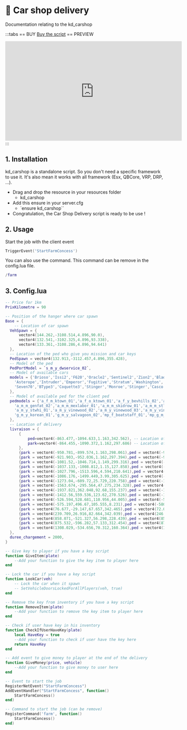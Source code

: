 # :truck: Car shop delivery
Documentation relating to the kd_carshop

:::tabs
== BUY
[Buy the script](https://store.jumpon-studios.com/package/5214712)
== PREVIEW
<iframe width="560" height="315" src="https://www.youtube.com/embed/s9H4rvXFCgI?si=-fbB2TWaTklhIugh" title="YouTube video player" frameborder="0" allow="accelerometer; autoplay; clipboard-write; encrypted-media; gyroscope; picture-in-picture; web-share" allowfullscreen></iframe>
:::

## 1. Installation
kd_carshop is a standalone script. So you don't need a specific framework to use it. It's also mean it works with all framework (Esx, QBCore, VRP, DRP, …).

- Drag and drop the resource in your resources folder
  - kd_carshop
- Add this ensure in your server.cfg
  - `ensure kd_carshop``
- Congratulation, the Car Shop Delivery script is ready to be use !
## 2. Usage
Start the job with the client event
```lua
TriggerEvent('StartFarmConcess')
```
You can also use the command. This command can be remove in the config.lua file.
```lua
/farm
```
## 3. Config.lua
```lua
-- Price for 1km
PrixKilometre = 90

-- Position of the hanger where car spawn
Base = {
    -- Location of car spawn
  VehSpawn = {
      vector4(144.262,-3108.514,4.896,90.0),
      vector4(132.541,-3102.325,4.896,93.338),
      vector4(133.361,-3108.286,4.896,94.641)
  },
  -- Location of the ped who give you mission and car keys
  PedSpawn = vector4(132.913,-3112.457,4.896,355.428),
  -- Model of the ped
  PedPortModel = `s_m_y_dwservice_02`,
  -- Model of available cars
  models = {'Brioso','Issi2','F620','Oracle2','Sentinel2','Zion2','Blade','Dominator','Hotknife','Faction2','SabreGT2','Picador','Tampa','Virgo2','Bifta','Mesa2','Baller','Cavalcade2','Gresley','Dubsta2','Rocoto','Serrano',
    'Asterope','Intruder','Emperor','Fugitive','Stratum','Washington','Banshee','Comet2','Coquette','Fusilade','Infernus2','Massacro','Khamelion','RapidGT2','Tropos',
    'Seven70','BType3','Coquette3','Stinger','Monroe','Stinger','Casco','Monroe','Surano','Lynx','Omnis','Alpha','Premier'
  },
  -- Model of available ped for the client ped
  pedmodels = {'a_f_m_ktown_01','a_f_o_ktown_01','a_f_y_bevhills_02','a_f_y_eastsa_03','a_f_y_hipster_01','a_f_y_vinewood_01','a_f_y_vinewood_03',
    'a_m_m_genfat_02','a_m_m_mexlabor_01','a_m_m_skidrow_01','a_m_m_stlat_02','a_m_y_bevhills_01','a_m_y_epsilon_01','a_m_y_genstreet_01','a_m_y_ktown_01','a_m_y_mexthug_01','a_m_y_polynesian_01',
    'a_m_y_stwhi_01','a_m_y_vinewood_02','a_m_y_vinewood_03','a_m_y_vinewood_04','a_m_y_yoga_01','cs_debra','cs_fabien','cs_patricia','cs_paper','cs_prolsec_02','cs_taocheng','csb_anita','csb_chin_goon','csb_dix','csb_fos_rep','csb_hao','csb_sol','csb_reporter','csb_tonya','csb_vagspeak','g_f_importexport_01','g_m_m_armlieut_01','g_m_m_mexboss_02','g_m_y_korlieut_01',
    'g_m_y_korean_01','g_m_y_salvagoon_02','mp_f_boatstaff_01','mp_g_m_pros_01','mp_m_execpa_01'
  },
  -- Location of delivery
  livraison = {
      {
          ped=vector4(-863.477,-1094.633,1.163,342.562), -- Location of the ped
          park=vector4(-864.455,-1090.372,1.162,297.686) -- Location of the parking
      },
      {park = vector4(-950.781,-899.574,1.163,298.061),ped = vector4(-949.808,-905.098,1.159,302.413)},
      {park = vector4(-921.903,-952.036,1.162,297.394),ped = vector4(-926.291,-948.876,1.242,297.55)},
      {park = vector4(-1081.52,-1046.714,1.149,299.316),ped = vector4(-1075.785,-1045.896,1.15,62.177)},
      {park = vector4(-1037.133,-1008.812,1.15,127.858),ped = vector4(-1043.463,-1010.013,1.15,223.298)},
      {park = vector4(-1027.796,-1513.596,4.594,210.641),ped = vector4(-1015.454,-1514.472,5.514,131.5)},
      {park = vector4(-1086.176,-1499.449,3.99,305.625),ped = vector4(-1086.975,-1502.207,3.978,36.145)},
      {park = vector4(-1273.04,-609.72,25.729,220.758),ped = vector4(-1278.755,-607.718,25.086,238.066)},
      {park = vector4(-1563.674,-295.564,47.275,234.328),ped = vector4(-1564.517,-300.301,47.232,312.273)},
      {park = vector4(-1937.821,362.048,92.68,155.237),ped = vector4(-1931.33,362.546,92.969,96.803)},
      {park = vector4(-1412.56,559.536,123.62,270.526),ped = vector4(-1404.506,561.498,124.406,128.756)},
      {park = vector4(-526.594,528.681,110.956,44.005),ped = vector4(-527.036,517.613,111.94,42.098)},
      {park = vector4(-575.197,496.67,105.555,8.231),ped = vector4(-580.537,492.853,107.831,13.342)},
      {park = vector4(76.677,-29.147,67.657,342.465),ped = vector4(72.031,-31.518,67.811,338.397)},
      {park = vector4(239.709,26.916,82.664,342.039),ped = vector4(246.572,29.289,83.127,70.309)},
      {park = vector4(858.071,-521.327,56.298,228.439),ped = vector4(853.767,-516.529,56.328,223.237)},
      {park = vector4(875.532,-596.282,57.133,312.454),ped = vector4(875.911,-601.98,57.442,43.442)},
      {park = vector4(1308.029,-534.656,70.312,160.364),ped = vector4(1303.256,-527.552,70.46,156.522)},
  },
  duree_chargement = 2000,
}

-- Give key to player if you have a key script
function GiveItem(plate)
    --Add your function to give the key item to player here
end

-- Lock the car if you have a key script
function LookCar(veh)
    -- Lock the car when it spawn
    -- SetVehicleDoorsLockedForAllPlayers(veh, true)
end

-- Remove the key from inventory if you have a key script
function RemoveItem(plate)
    --Add your function to remove the key item to player here
end

-- Check if user have key in his inventory
function CheckIfUserHaveKey(plate)
    local HaveKey = true
    --Add your function to check if user have the key here
    return HaveKey
end

-- Add event to give money to player at the end of the delivery
function GiveMoney(price, vehicle)
    --Add your function to give money to user here
end

-- Event to start the job
RegisterNetEvent("StartFarmConcess")
AddEventHandler("StartFarmConcess", function()
    StartFarmConcess()
end)

-- Command to start the job (can be remove)
RegisterCommand('farm', function()
    StartFarmConcess()
end)
```